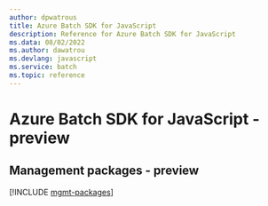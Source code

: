 ```yaml
---
author: dpwatrous
title: Azure Batch SDK for JavaScript
description: Reference for Azure Batch SDK for JavaScript
ms.data: 08/02/2022
ms.author: dawatrou
ms.devlang: javascript
ms.service: batch
ms.topic: reference
---
```

# Azure Batch SDK for JavaScript - preview

## Management packages - preview
[!INCLUDE [mgmt-packages](batch-mgmt-index.md)]